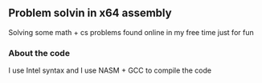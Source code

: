 ## Problem solvin in x64 assembly

Solving some math + cs problems found online in my free time just for fun

### About the code

I use Intel syntax and I use NASM + GCC to compile the code
